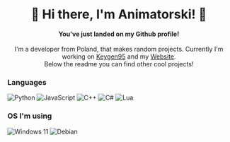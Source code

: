<h1 align="center">👋 Hi there, I'm Animatorski! 👋</h1>
<p align="center"><b>You've just landed on my Github profile!</b><br><br>I'm a developer from Poland, that makes random projects. Currently I'm working on <a href="https://github.com/Animatorski/keygen95">Keygen95</a> and my <a href="https://animatorski.github.io/">Website</a>. <br>Below the readme you can find other cool projects!</p>

### Languages
![Python](https://img.shields.io/badge/python-black?style=for-the-badge&logo=python)
![JavaScript](https://img.shields.io/badge/javascript-black?style=for-the-badge&logo=javascript)
![C++](https://img.shields.io/badge/c++-black?style=for-the-badge&logo=cplusplus)
![C#](https://img.shields.io/badge/c%23-black?style=for-the-badge&logo=csharp)
![Lua](https://img.shields.io/badge/lua-black?style=for-the-badge&logo=lua)

### OS I'm using
![Windows 11](https://img.shields.io/badge/windows%2011-black?style=for-the-badge&logo=windows11)
![Debian](https://img.shields.io/badge/debian%2011%20%28GNU/Linux%29-black?style=for-the-badge&logo=debian)
